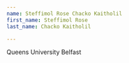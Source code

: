 ```yaml
---
name: Steffimol Rose Chacko Kaitholil
first_name: Steffimol Rose
last_name: Chacko Kaitholil

---
```

Queens University Belfast

